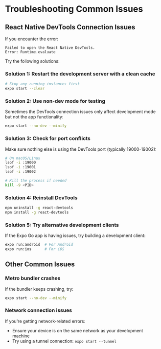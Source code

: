 # Troubleshooting Common Issues

## React Native DevTools Connection Issues

If you encounter the error:
```
Failed to open the React Native DevTools.
Error: Runtime.evaluate
```

Try the following solutions:

### Solution 1: Restart the development server with a clean cache
```bash
# Stop any running instances first
expo start --clear
```

### Solution 2: Use non-dev mode for testing
Sometimes the DevTools connection issues only affect development mode but not the app functionality:
```bash
expo start --no-dev --minify
```

### Solution 3: Check for port conflicts
Make sure nothing else is using the DevTools port (typically 19000-19002):
```bash
# On macOS/Linux
lsof -i :19000
lsof -i :19001
lsof -i :19002

# Kill the process if needed
kill -9 <PID>
```

### Solution 4: Reinstall DevTools
```bash
npm uninstall -g react-devtools
npm install -g react-devtools
```

### Solution 5: Try alternative development clients
If the Expo Go app is having issues, try building a development client:
```bash
expo run:android  # For Android
expo run:ios      # For iOS
```

## Other Common Issues

### Metro bundler crashes
If the bundler keeps crashing, try:
```bash
expo start --no-dev --minify
```

### Network connection issues
If you're getting network-related errors:
- Ensure your device is on the same network as your development machine
- Try using a tunnel connection: `expo start --tunnel`
